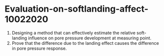 # Evaluation-on-softlanding-affect-10022020


1)	Designing a method that can effectively estimate the relative soft-landing influence on pore pressure development at measuring point.
2)	Prove that the difference due to the landing effect causes the difference in pore pressure response.
